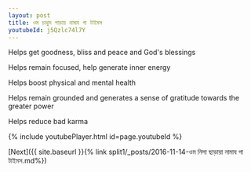 ```yaml
---
layout: post
title: ওম চাথুস পাড়ায় নামায গা টাইমস
youtubeId: j5Qzlc74l7Y
---
```

 
 
Helps get goodness, bliss and peace and God's blessings
 
Helps remain focused, help generate inner energy 
 
Helps boost physical and mental health 
 
Helps remain grounded and generates a sense of gratitude towards the greater power 
 
Helps reduce bad karma
 
 
 
 


{% include youtubePlayer.html id=page.youtubeId %}
 
[Next]({{ site.baseurl }}{% link  split1/_posts/2016-11-14-ওম নিসা ছাড়ায়া নামায গা টাইমস.md%})
 
